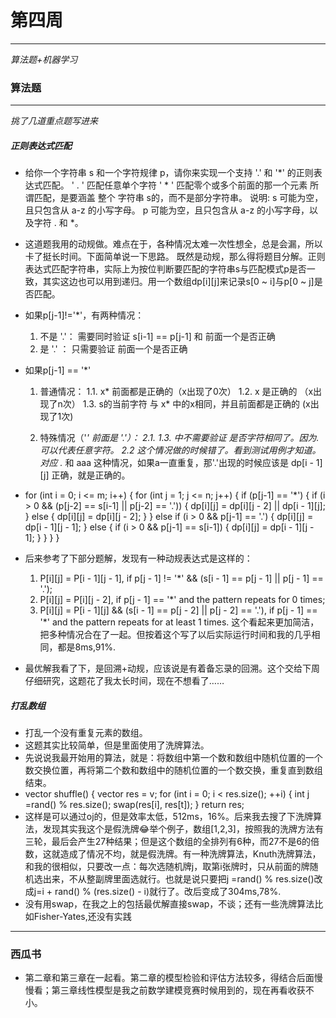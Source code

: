 # 第四周
---
*算法题+机器学习*

### 算法题
---
*挑了几道重点题写进来*
##### 正则表达式匹配
* 给你一个字符串 s 和一个字符规律 p，请你来实现一个支持 '.' 和 '*' 的正则表达式匹配。
' . ' 匹配任意单个字符
' * ' 匹配零个或多个前面的那一个元素
所谓匹配，是要涵盖 整个 字符串 s的，而不是部分字符串。
说明:
	s 可能为空，且只包含从 a-z 的小写字母。
	p 可能为空，且只包含从 a-z 的小写字母，以及字符 . 和 *。
    
* 这道题我用的动规做。难点在于，各种情况太难一次性想全，总是会漏，所以卡了挺长时间。下面简单说一下思路。
既然是动规，那么得将题目分解。正则表达式匹配字符串，实际上为按位判断要匹配的字符串s与匹配模式p是否一致，其实这边也可以用到递归。用一个数组dp[i][j]来记录s[0 ~ i]与p[0 ~ j]是否匹配。

* 如果p[j-1]!='*'，有两种情况：
    1. 不是 '.'： 需要同时验证 s[i-1] == p[j-1] 和 前面一个是否正确
    2. 是 '.' ： 只需要验证 前面一个是否正确
    
* 如果p[j-1] == '*'
    1. 普通情况： 
        1.1. x* 前面都是正确的（x出现了0次）
        1.2. x 是正确的 （x出现了n次）
        1.3. s的当前字符 与 x* 中的x相同，并且前面都是正确的 (x出现了1次)

    2. 特殊情况（'*' 前面是 '.'）：
        2.1. 1.3. 中不需要验证 是否字符相同了。因为.可以代表任意字符。
        2.2 这个情况做的时候错了。看到测试用例才知道。对应 .* 和 aaa 这种情况，如果a一直重复，那'.'出现的时候应该是 dp[i - 1][j] 正确，就是正确的。
*   for (int i = 0; i <= m; i++) {
            for (int j = 1; j <= n; j++) {
                if (p[j-1] == '*') {
                    if (i > 0 && (p[j-2] == s[i-1] || p[j-2] == '.')) {
                        dp[i][j] = dp[i][j - 2] || dp[i - 1][j];
                    } else {
                        dp[i][j] = dp[i][j - 2];
                    }
                } else if (i > 0 && p[j-1] == '.') {
                    dp[i][j] = dp[i - 1][j - 1];
                } else {
                    if (i > 0 && p[j-1] == s[i-1]) {
                        dp[i][j] = dp[i - 1][j - 1];
                    }
                }
            }
        }
* 后来参考了下部分题解，发现有一种动规表达式是这样的：
    1.  P[i][j] = P[i - 1][j - 1], if p[j - 1] != '*' && (s[i - 1] == p[j - 1] || p[j - 1] == '.');
    2.  P[i][j] = P[i][j - 2], if p[j - 1] == '*' and the pattern repeats for 0 times;
    3.  P[i][j] = P[i - 1][j] && (s[i - 1] == p[j - 2] || p[j - 2] == '.'), if p[j - 1] == '*' and the pattern repeats for at least 1 times.
这个看起来更加简洁，把多种情况合在了一起。但按着这个写了以后实际运行时间和我的几乎相同，都是8ms,91%.
* 最优解我看了下，是回溯+动规，应该说是有着备忘录的回溯。这个交给下周仔细研究，这题花了我太长时间，现在不想看了……
##### 打乱数组
* 打乱一个没有重复元素的数组。
* 这题其实比较简单，但是里面使用了洗牌算法。
* 先说说我最开始用的算法，就是：将数组中第一个数和数组中随机位置的一个数交换位置，再将第二个数和数组中的随机位置的一个数交换，重复直到数组结束。
* vector<int> shuffle() {
         vector<int> res = v;
        for (int i = 0; i < res.size(); ++i) {
            int j =rand() % res.size();
            swap(res[i], res[t]);
        }
        return res;
* 这样是可以通过oj的，但是效率太低，512ms，16%。后来我去搜了下洗牌算法，发现其实我这个是假洗牌😂举个例子，数组[1,2,3]，按照我的洗牌方法有三轮，最后会产生27种结果；但是这个数组的全排列有6种，而27不是6的倍数，这就造成了情况不均，就是假洗牌。有一种洗牌算法，Knuth洗牌算法，和我的很相似，只要改一点：每次选随机牌j，取第i张牌时，只从前面的牌随机选出来，不从整副牌里面选就行。也就是说只要把j =rand() % res.size()改成j=i + rand() % (res.size() - i)就行了。改后变成了304ms,78%.
* 没有用swap，在我之上的包括最优解直接swap，不谈；还有一些洗牌算法比如Fisher-Yates,还没有实践
---

### 西瓜书
* 第二章和第三章在一起看。第二章的模型检验和评估方法较多，得结合后面慢慢看；第三章线性模型是我之前数学建模竞赛时候用到的，现在再看收获不小。